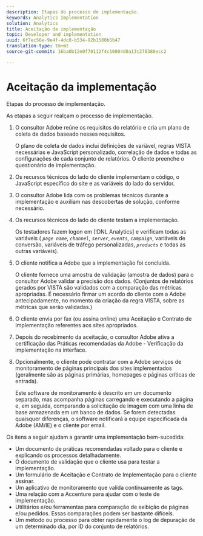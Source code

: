 ```yaml
---
description: Etapas do processo de implementação.
keywords: Analytics Implementation
solution: Analytics
title: Aceitação da implementação
topic: Developer and implementation
uuid: 6f7ec56e-9e4f-4dc8-b534-92b1580b5b47
translation-type: tm+mt
source-git-commit: 16ba0b12e0f70112f4c10804d0a13c278388ecc2

---
```



# Aceitação da implementação

Etapas do processo de implementação.

As etapas a seguir realçam o processo de implementação.

1. O consultor Adobe reúne os requisitos do relatório e cria um plano de coleta de dados baseado nesses requisitos.

   O plano de coleta de dados inclui definições de variável, regras VISTA necessárias e JavaScript personalizado, correlação de dados e todas as configurações de cada conjunto de relatórios. O cliente preenche o questionário de implementação.
1. Os recursos técnicos do lado do cliente implementam o código, o JavaScript específico do site e as variáveis do lado do servidor.
1. O consultor Adobe lida com os problemas técnicos durante a implementação e auxiliam nas descobertas de solução, conforme necessário.
1. Os recursos técnicos do lado do cliente testam a implementação.

   Os testadores fazem logon em [!DNL Analytics] e verificam todas as variáveis ( *`page name`*, *`channel`*, *`server`*, *`events`*, *`campaign`*, variáveis de conversão, variáveis de tráfego personalizadas, *`products`* e todas as outras variáveis).
1. O cliente notifica a Adobe que a implementação foi concluída.

   O cliente fornece uma amostra de validação (amostra de dados) para o consultor Adobe validar a precisão dos dados. (Conjuntos de relatórios gerados por VISTA são validados com a comparação das métricas apropriadas. É necessário firmar um acordo do cliente com a Adobe antecipadamente, no momento da criação da regra VISTA, sobre as métricas que serão validadas.)
1. O cliente envia por fax (ou assina online) uma Aceitação e Contrato de Implementação referentes aos sites apropriados.
1. Depois do recebimento da aceitação, o consultor Adobe ativa a certificação das Práticas recomendadas da Adobe - Verificação da implementação na interface.
1. Opcionalmente, o cliente pode contratar com a Adobe serviços de monitoramento de páginas principais dos sites implementados (geralmente são as páginas primárias, homepages e páginas críticas de entrada).

   Este software de monitoramento é descrito em um documento separado, mas acompanha páginas carregando e executando a página e, em seguida, comparando a solicitação de imagem com uma linha de base armazenada em um banco de dados. Se forem detectadas quaisquer diferenças, o software notificará a equipe especificada da Adobe (AM/IE) e o cliente por email.

Os itens a seguir ajudam a garantir uma implementação bem-sucedida:

* Um documento de práticas recomendadas voltado para o cliente e explicando os processos detalhadamente.
* O documento de validação que o cliente usa para testar a implementação.
* Um formulário de Aceitação e Contrato de Implementação para o cliente assinar.
* Um aplicativo de monitoramento que valida continuamente as tags.
* Uma relação com a Accenture para ajudar com o teste de implementação.
* Utilitários e/ou ferramentas para comparação de exibição de páginas e/ou pedidos. Essas comparações podem ser bastante difíceis.
* Um método ou processo para obter rapidamente o log de depuração de um determinado dia, por ID do conjunto de relatórios.

